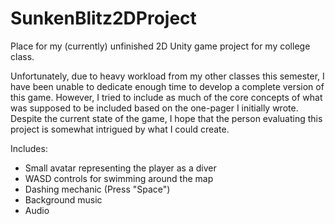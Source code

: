 # SunkenBlitz2DProject
Place for my (currently) unfinished 2D Unity game project for my college class.

Unfortunately, due to heavy workload from my other classes this semester, I have been unable to dedicate enough time to develop a complete version of this game. However, I tried to include as much of the core concepts of what was supposed to be included based on the one-pager I initially wrote. Despite the current state of the game, I hope that the person evaluating this project is somewhat intrigued by what I could create.

Includes:
- Small avatar representing the player as a diver
- WASD controls for swimming around the map
- Dashing mechanic (Press "Space")
- Background music
- Audio
